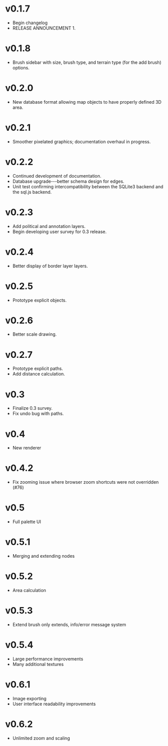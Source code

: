 # v0.1.7
* Begin changelog
* RELEASE ANNOUNCEMENT 1.

# v0.1.8
* Brush sidebar with size, brush type, and terrain type (for the add brush) options.

# v0.2.0
* New database format allowing map objects to have properly defined 3D area.

# v0.2.1
* Smoother pixelated graphics; documentation overhaul in progress.

# v0.2.2
* Continued development of documentation.
* Database upgrade---better schema design for edges.
* Unit test confirming intercompatibility between the SQLite3 backend and the sql.js backend.

# v0.2.3
* Add political and annotation layers.
* Begin developing user survey for 0.3 release.

# v0.2.4
* Better display of border layer layers.

# v0.2.5
* Prototype explicit objects.

# v0.2.6
* Better scale drawing.

# v0.2.7
* Prototype explicit paths.
* Add distance calculation.

# v0.3
* Finalize 0.3 survey.
* Fix undo bug with paths.

# v0.4
* New renderer

# v0.4.2
* Fix zooming issue where browser zoom shortcuts were not overridden (#76)

# v0.5
* Full palette UI

# v0.5.1
* Merging and extending nodes

# v0.5.2
* Area calculation

# v0.5.3
* Extend brush only extends, info/error message system

# v0.5.4
* Large performance improvements
* Many additional textures

# v0.6.1
* Image exporting
* User interface readability improvements

# v0.6.2
* Unlimited zoom and scaling
